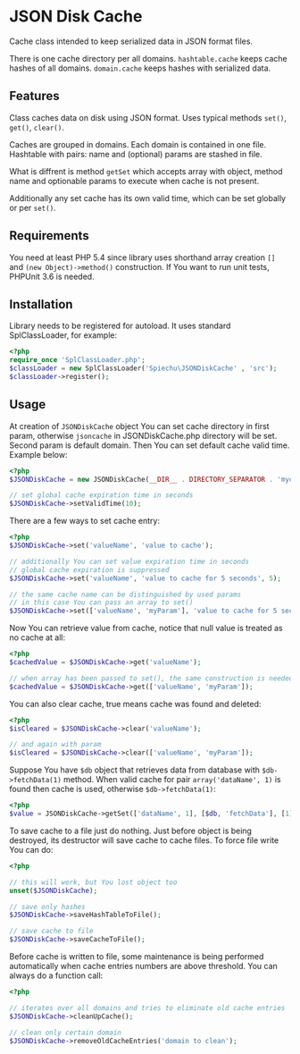 # JSON Disk Cache

Cache class intended to keep serialized data in JSON format files.

There is one cache directory per all domains. `hashtable.cache` keeps cache hashes of all domains. `domain.cache` keeps hashes with serialized data.

## Features

Class caches data on disk using JSON format. Uses typical methods `set()`, `get()`, `clear()`.

Caches are grouped in domains. Each domain is contained in one file. Hashtable with pairs: name and (optional) params are stashed in file.

What is diffrent is method `getSet` which accepts array with object, method name and optionable params to execute when cache is not present.

Additionally any set cache has its own valid time, which can be set globally or per `set()`.

## Requirements

You need at least PHP 5.4 since library uses shorthand array creation `[]` and `(new Object)->method()` construction.
If You want to run unit tests, PHPUnit 3.6 is needed.

## Installation

Library needs to be registered for autoload. It uses standard SplClassLoader, for example:

```php
<?php
require_once 'SplClassLoader.php';
$classLoader = new SplClassLoader('Spiechu\JSONDiskCache' , 'src');
$classLoader->register();
```

## Usage

At creation of `JSONDiskCache` object You can set cache directory in first param, otherwise `jsoncache` in JSONDiskCache.php directory will be set. Second param is default domain. Then You can set default cache valid time. Example below:

```php
<?php
$JSONDiskCache = new JSONDiskCache(__DIR__ . DIRECTORY_SEPARATOR . 'mycachedir', 'my_domain');

// set global cache expiration time in seconds
$JSONDiskCache->setValidTime(10);
```

There are a few ways to set cache entry:

```php
<?php
$JSONDiskCache->set('valueName', 'value to cache');

// additionally You can set value expiration time in seconds
// global cache expiration is suppressed
$JSONDiskCache->set('valueName', 'value to cache for 5 seconds', 5);

// the same cache name can be distinguished by used params
// in this case You can pass an array to set()
$JSONDiskCache->set(['valueName', 'myParam'], 'value to cache for 5 seconds', 5);
```

Now You can retrieve value from cache, notice that null value is treated as no cache at all:

```php
<?php
$cachedValue = $JSONDiskCache->get('valueName');

// when array has been passed to set(), the same construction is needed in get()
$cachedValue = $JSONDiskCache->get(['valueName', 'myParam']);
```

You can also clear cache, true means cache was found and deleted:

```php
<?php
$isCleared = $JSONDiskCache->clear('valueName');

// and again with param
$isCleared = $JSONDiskCache->clear(['valueName', 'myParam']);
```

Suppose You have `$db` object that retrieves data from database with `$db->fetchData(1)` method. When valid cache for pair `array('dataName', 1)` is found then cache is used, otherwise `$db->fetchData(1)`:

```php
<?php
$value = JSONDiskCache->getSet(['dataName', 1], [$db, 'fetchData'], [1]);
```

To save cache to a file just do nothing. Just before object is being destroyed, its destructor will save cache to cache files. To force file write You can do:

```php
<?php

// this will work, but You lost object too
unset($JSONDiskCache);

// save only hashes
$JSONDiskCache->saveHashTableToFile();

// save cache to file
$JSONDiskCache->saveCacheToFile();
```

Before cache is written to file, some maintenance is being performed automatically when cache entries numbers are above threshold. You can always do a function call:

```php
<?php

// iterates over all domains and tries to eliminate old cache entries
$JSONDiskCache->cleanUpCache();

// clean only certain domain
$JSONDiskCache->removeOldCacheEntries('domain to clean');
```